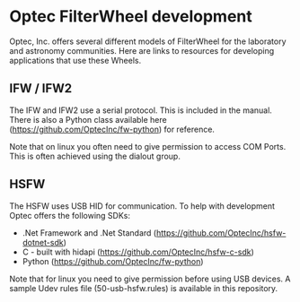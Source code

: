 # Optec FilterWheel development

Optec, Inc. offers several different models of FilterWheel for the laboratory and astronomy communities. Here are links to resources for developing applications that use these Wheels.

## IFW / IFW2

The IFW and IFW2 use a serial protocol. This is included in the manual. There is also a Python class available here (<https://github.com/OptecInc/fw-python>) for reference.

Note that on linux you often need to give permission to access COM Ports. This is often achieved using the dialout group.

## HSFW

The HSFW uses USB HID for communication. To help with development Optec offers the following SDKs:

* .Net Framework and .Net Standard (<https://github.com/OptecInc/hsfw-dotnet-sdk>)
* C - built with hidapi (<https://github.com/OptecInc/hsfw-c-sdk>)
* Python (<https://github.com/OptecInc/fw-python>)

Note that for linux you need to give permission before using USB devices. A sample Udev rules file (50-usb-hsfw.rules) is available in this repository.
